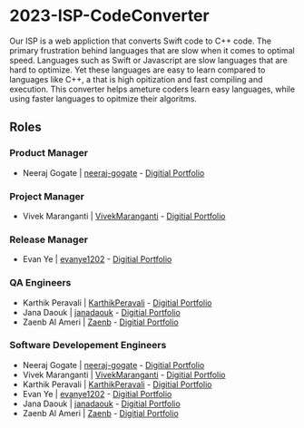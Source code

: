 # 2023-ISP-CodeConverter

Our ISP is a web appliction that converts Swift code to C++ code. The primary frustration behind languages that are slow when it comes to optimal speed. Languages such as Swift or Javascript are slow languages that are hard to optimize. Yet these languages are easy to learn compared to languages like C++, a  that is high opitization and fast compiling and execution. This converter helps ameture coders learn easy languages, while using faster languages to opitmize their algoritms. 

## Roles

### Product Manager
* Neeraj Gogate | [neeraj-gogate](https://github.com/neeraj-gogate) - [Digitial Portfolio](https://codermerlin.com/users/neeraj-gogate/Digital%20Portfolio/index.html)

### Project Manager
* Vivek Maranganti | [VivekMaranganti](https://github.com/VivekMaranganti) - [Digitial Portfolio](https://codermerlin.com/users/vivek-maranganti/Digital%20Portfolio/index.html)

### Release Manager
* Evan Ye | [evanye1202](https://github.com/evanye1202) - [Digitial Portfolio](https://codermerlin.com/users/evan-ye/Digital%20Portfolio/index.html)

### QA Engineers
* Karthik Peravali | [KarthikPeravali](https://github.com/KarthikPeravali) - [Digitial Portfolio](https://codermerlin.com/users/karthik-peravali/Digital%20Portfolio/index.html)
* Jana Daouk | [janadaouk](https://github.com/janadaouk) - [Digitial Portfolio](https://codermerlin.com/users/jana-daouk/Digital%20Portfolio/index.html)
* Zaenb Al Ameri | [Zaenb](https://github.com/Zaenb) - [Digitial Portfolio](https://codermerlin.com/users/zaenb-al-ameri/Digital%20Portfolio/index.html)

### Software Developement Engineers
* Neeraj Gogate | [neeraj-gogate](https://github.com/neeraj-gogate) - [Digitial Portfolio](https://codermerlin.com/users/neeraj-gogate/Digital%20Portfolio/index.html)
* Vivek Maranganti | [VivekMaranganti](https://github.com/VivekMaranganti) - [Digitial Portfolio](https://codermerlin.com/users/vivek-maranganti/Digital%20Portfolio/index.html)
* Karthik Peravali | [KarthikPeravali](https://github.com/KarthikPeravali) - [Digitial Portfolio](https://codermerlin.com/users/karthik-peravali/Digital%20Portfolio/index.html)
* Evan Ye | [evanye1202](https://github.com/evanye1202) - [Digitial Portfolio](https://codermerlin.com/users/evan-ye/Digital%20Portfolio/index.html)
* Jana Daouk | [janadaouk](https://github.com/janadaouk) - [Digitial Portfolio](https://codermerlin.com/users/jana-daouk/Digital%20Portfolio/index.html)
* Zaenb Al Ameri | [Zaenb](https://github.com/Zaenb) - [Digitial Portfolio](https://codermerlin.com/users/zaenb-al-ameri/Digital%20Portfolio/index.html)
